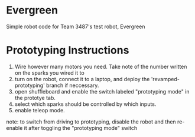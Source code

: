 # Evergreen
Simple robot code for Team 3487's test robot, Evergreen

# Prototyping Instructions
 1. Wire however many motors you need. Take note of the number written on the sparks you wired it to
 2. turn on the robot, connect it to a laptop, and deploy the 'revamped-prototyping' branch if neccessary.
 3. open shuffleboard and enable the switch labeled "prototyping mode" in the prototye tab.
 4. select which sparks should be controlled by which inputs.
 5. enable teleop mode.

 note: to switch from driving to prototyping, disable the robot and then re-enable it after toggling the "prototyping mode" switch